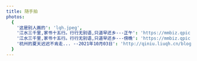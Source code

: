 ```yaml
---
title: 随手拍
photos:
  {
    '这是别人画的': 'lqh.jpeg',
    '江水三千里,家书十五行。行行无别语,只道早还乡---正午': 'https://mmbiz.qpic.cn/mmbiz_jpg/JbpNrdqd8Ms20TWwTN5XKLLadZ6WT6gEW4AT5zYTGKtg82mNBISEbk4NfLjicJcfX9fh3VrZxR8HKkq9IxYaPWw/640?wx_fmt=jpeg&tp=webp&wxfrom=5&wx_lazy=1&wx_co=1',
    '江水三千里,家书十五行。行行无别语,只道早还乡---傍晚': 'https://mmbiz.qpic.cn/mmbiz_jpg/JbpNrdqd8Ms20TWwTN5XKLLadZ6WT6gEYZagg7hOHabWPNVWFT5IQY0pOvYaBcZJAvFpMUVqBJJVDhGN9U0tyg/640?wx_fmt=jpeg&tp=webp&wxfrom=5&wx_lazy=1&wx_co=1',
    '杭州的夏天迟迟不肯走... --2021年10月03日': 'http://qiniu.liuqh.cn/blogImage/20211003231652.png',
  }
---
```


<!-- 这里的图片标题不能相同否则无法渲染 -->
